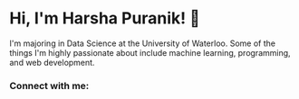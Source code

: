 # Hi, I'm Harsha Puranik! 👋

<!--
**hpuranik1794/hpuranik1794** is a ✨ _special_ ✨ repository because its `README.md` (this file) appears on your GitHub profile.

Here are some ideas to get you started:

- 🔭 I’m currently working on ...
- 🌱 I’m currently learning ...
- 👯 I’m looking to collaborate on ...
- 🤔 I’m looking for help with ...
- 💬 Ask me about ...
- 📫 How to reach me: ...
- 😄 Pronouns: ...
- ⚡ Fun fact: ...
-->
I'm majoring in Data Science at the University of Waterloo. Some of the things I'm highly passionate about include machine learning, programming, and web development.

### Connect with me:




